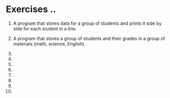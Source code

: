 # Exercises ..

1. A program that stores data for a group of students and prints it side by side for each student in a line.

2. A program that stores a group of students and their grades in a group of materials (math, science, English).

3.

4.

5.

6.

7.

8.

9.

10.
